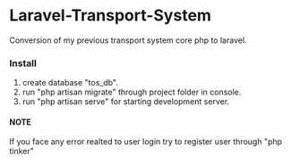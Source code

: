 # Laravel-Transport-System
Conversion of my previous transport system core php to laravel.

### Install
1. create database "tos_db".
2. run "php artisan migrate" through project folder in console.
3. run "php artisan serve" for starting development server.

#### NOTE 
If you face any error realted to user login try to register user through "php tinker"
